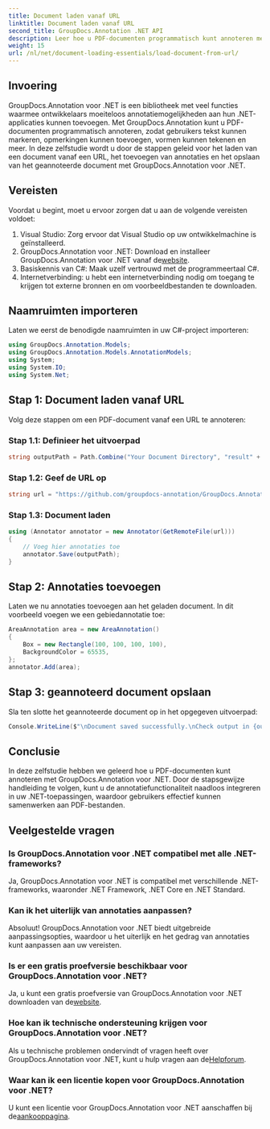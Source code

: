 ```yaml
---
title: Document laden vanaf URL
linktitle: Document laden vanaf URL
second_title: GroupDocs.Annotation .NET API
description: Leer hoe u PDF-documenten programmatisch kunt annoteren met GroupDocs.Annotation voor .NET. Stapsgewijze zelfstudie met codevoorbeelden.
weight: 15
url: /nl/net/document-loading-essentials/load-document-from-url/
---
```

## Invoering
GroupDocs.Annotation voor .NET is een bibliotheek met veel functies waarmee ontwikkelaars moeiteloos annotatiemogelijkheden aan hun .NET-applicaties kunnen toevoegen. Met GroupDocs.Annotation kunt u PDF-documenten programmatisch annoteren, zodat gebruikers tekst kunnen markeren, opmerkingen kunnen toevoegen, vormen kunnen tekenen en meer. In deze zelfstudie wordt u door de stappen geleid voor het laden van een document vanaf een URL, het toevoegen van annotaties en het opslaan van het geannoteerde document met GroupDocs.Annotation voor .NET.
## Vereisten
Voordat u begint, moet u ervoor zorgen dat u aan de volgende vereisten voldoet:
1. Visual Studio: Zorg ervoor dat Visual Studio op uw ontwikkelmachine is geïnstalleerd.
2.  GroupDocs.Annotation voor .NET: Download en installeer GroupDocs.Annotation voor .NET vanaf de[website](https://releases.groupdocs.com/annotation/net/).
3. Basiskennis van C#: Maak uzelf vertrouwd met de programmeertaal C#.
4. Internetverbinding: u hebt een internetverbinding nodig om toegang te krijgen tot externe bronnen en om voorbeeldbestanden te downloaden.

## Naamruimten importeren
Laten we eerst de benodigde naamruimten in uw C#-project importeren:
```csharp
using GroupDocs.Annotation.Models;
using GroupDocs.Annotation.Models.AnnotationModels;
using System;
using System.IO;
using System.Net;
```
## Stap 1: Document laden vanaf URL
Volg deze stappen om een PDF-document vanaf een URL te annoteren:
### Stap 1.1: Definieer het uitvoerpad
```csharp
string outputPath = Path.Combine("Your Document Directory", "result" + Path.GetExtension("input.pdf"));
```
### Stap 1.2: Geef de URL op
```csharp
string url = "https://github.com/groupdocs-annotation/GroupDocs.Annotation-for-.NET/blob/master/Examples/Resources/SampleFiles/input.pdf?raw=true";
```
### Stap 1.3: Document laden
```csharp
using (Annotator annotator = new Annotator(GetRemoteFile(url)))
{
    // Voeg hier annotaties toe
    annotator.Save(outputPath);
}
```
## Stap 2: Annotaties toevoegen
Laten we nu annotaties toevoegen aan het geladen document. In dit voorbeeld voegen we een gebiedannotatie toe:
```csharp
AreaAnnotation area = new AreaAnnotation()
{
    Box = new Rectangle(100, 100, 100, 100),
    BackgroundColor = 65535,
};
annotator.Add(area);
```
## Stap 3: geannoteerd document opslaan
Sla ten slotte het geannoteerde document op in het opgegeven uitvoerpad:
```csharp
Console.WriteLine($"\nDocument saved successfully.\nCheck output in {outputPath}.");
```

## Conclusie
In deze zelfstudie hebben we geleerd hoe u PDF-documenten kunt annoteren met GroupDocs.Annotation voor .NET. Door de stapsgewijze handleiding te volgen, kunt u de annotatiefunctionaliteit naadloos integreren in uw .NET-toepassingen, waardoor gebruikers effectief kunnen samenwerken aan PDF-bestanden.

## Veelgestelde vragen
### Is GroupDocs.Annotation voor .NET compatibel met alle .NET-frameworks?
Ja, GroupDocs.Annotation voor .NET is compatibel met verschillende .NET-frameworks, waaronder .NET Framework, .NET Core en .NET Standard.
### Kan ik het uiterlijk van annotaties aanpassen?
Absoluut! GroupDocs.Annotation voor .NET biedt uitgebreide aanpassingsopties, waardoor u het uiterlijk en het gedrag van annotaties kunt aanpassen aan uw vereisten.
### Is er een gratis proefversie beschikbaar voor GroupDocs.Annotation voor .NET?
 Ja, u kunt een gratis proefversie van GroupDocs.Annotation voor .NET downloaden van de[website](https://releases.groupdocs.com/).
### Hoe kan ik technische ondersteuning krijgen voor GroupDocs.Annotation voor .NET?
 Als u technische problemen ondervindt of vragen heeft over GroupDocs.Annotation voor .NET, kunt u hulp vragen aan de[Helpforum](https://forum.groupdocs.com/c/annotation/10).
### Waar kan ik een licentie kopen voor GroupDocs.Annotation voor .NET?
 U kunt een licentie voor GroupDocs.Annotation voor .NET aanschaffen bij de[aankooppagina](https://purchase.groupdocs.com/buy).